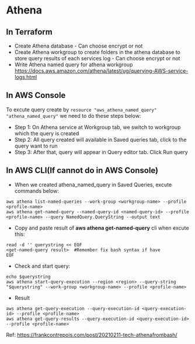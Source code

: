 # Athena

## In Terraform

- Create Athena database - Can choose encrypt or not
- Create Athena workgroup to create folders in the athena database to store query results of each services log - Can choose encrypt or not
- Write Athena named query for athena workgroup
<https://docs.aws.amazon.com/athena/latest/ug/querying-AWS-service-logs.html>

## In AWS Console

To excute query create by `resource "aws_athena_named_query" "athena_named_query"` we need to do these steps below:

- Step 1: On Athena service at Workgroup tab, we switch to workgroup which the query is created
- Step 2: All query created will available in Saved queries tab, click to the query want to run
- Step 3: After that, query will appear in Query editor tab. Click Run query

## In AWS CLI(If cannot do in AWS Console)

- When we created athena_named_query in Saved Queries, excute commands below:

```
aws athena list-named-queries --work-group <workgroup-name> --profile <profile-name>
aws athena get-named-query --named-query-id <named-query-id> --profile <profile-name> --query NamedQuery.QueryString --output text
```

- Copy and paste result of **aws athena get-named-query** cli when excute this:

```
read -d '' querystring << EOF
<get-named-query result>  #Remember fix bash syntax if have
EOF
```

- Check and start query:

```
echo $querystring
aws athena start-query-execution --region <region> --query-string "$querystring" --work-group <workgroup-name> --profile <profile-name>                                              
```

- Result

```
aws athena get-query-execution --query-execution-id <query-execution-id> --profile <profile-name>                                                    
aws athena get-query-results --query-execution-id <query-execution-id> --profile <profile-name>  
```

Ref: <https://frankcontrepois.com/post/20210211-tech-athenafrombash/>
